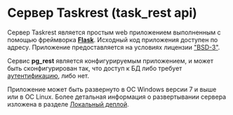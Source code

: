 # Сервер Taskrest (task_rest api)

Сервер Taskrest является простым web приложением выполненным с помощью фреймворка
<a href="https://palletsprojects.com/p/flask/" target=_blank>__Flask__</a>. Исходный код
приложения доступен по адресу. Приложение предоставляется на условиях лицензии
["BSD-3"](https://opensource.org/licenses/BSD-3-Clause).

Сервис __pg_rest__ является конфигурируемым приложением, и может быть сконфигурирован
так, что доступ к БД либо требует [аутентификацию](./jwt_auth.md), либо нет.

Приложение может быть развернуто в ОС Windows версии 7 и выше или в ОС Linux.
Более детальная информация о развертывании сервера изложена в разделе
[Локальный деплой](./local_deploy.md#сервер-taskrest).
